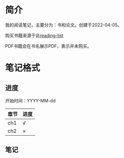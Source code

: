 # 简介

我的阅读笔记，主要分为：书和论文。创建于2022-04-05。

购买书籍来源于此[reading-list](https://xiaozhiliaoo.github.io/reading-list/)

PDF书籍会在书名展示PDF，表示并未购买。

# 笔记格式

## 进度

开始时间：YYYY-MM-dd

| 章节 | 进度 |
| ---- | ---- |
| ch1  | √    |
| ch2  | ×    |

## 笔记